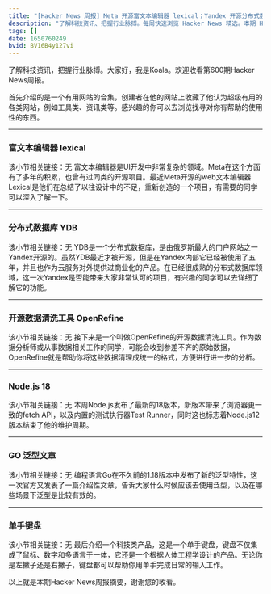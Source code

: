```yaml
---
title: "[Hacker News 周报] Meta 开源富文本编辑器 lexical；Yandex 开源分布式数据库 YDB；Node.js 18 发布"
description: "了解科技资讯、把握行业脉搏。每周快速浏览 Hacker News 精选。本期 Hacker Newsletter 地址：https://mailchi.mp/hackernewsletter/600"
tags: []
date: 1650760249
bvid: BV16B4y127vi
---
```

了解科技资讯，把握行业脉搏。大家好，我是Koala。欢迎收看第600期Hacker News周报。

首先介绍的是一个有用网站的合集，创建者在他的网站上收藏了他认为超级有用的各类网站，例如工具类、资讯类等。感兴趣的你可以去浏览找寻对你有帮助的使用性的东西。

---

### 富文本编辑器 lexical
该小节相关链接：无
富文本编辑器是UI开发中非常复杂的领域。Meta在这个方面有了多年的积累，也曾有过同类的开源项目。最近Meta开源的web文本编辑器Lexical是他们在总结了以往设计中的不足，重新创造的一个项目，有需要的同学可以深入了解一下。

---

### 分布式数据库 YDB
该小节相关链接：无
YDB是一个分布式数据库，是由俄罗斯最大的门户网站之一Yandex开源的。虽然YDB最近才被开源，但是在Yandex内部它已经被使用了五年，并且也作为云服务对外提供过商业化的产品。在已经很成熟的分布式数据库领域，这一次Yandex是否能带来大家非常认可的项目，有兴趣的同学可以去详细了解它的功能。

---

### 开源数据清洗工具 OpenRefine
该小节相关链接：无
接下来是一个叫做OpenRefine的开源数据清洗工具。作为数据分析师或从事数据相关工作的同学，可能会收到参差不齐的原始数据，OpenRefine就是帮助你将这些数据清理成统一的格式，方便进行进一步的分析。

---

### Node.js 18
该小节相关链接：无
本周Node.js发布了最新的18版本，新版本带来了浏览器更一致的fetch API，以及内置的测试执行器Test Runner，同时这也标志着Node.js12版本结束了他的维护周期。

---

### GO 泛型文章
该小节相关链接：无
编程语言Go在不久前的1.18版本中发布了新的泛型特性，这一次官方又发表了一篇介绍性文章，告诉大家什么时候应该去使用泛型，以及在哪些场景下泛型是比较有效的。

---

### 单手键盘
该小节相关链接：无
最后介绍一个科技类产品，这是一个单手键盘，键盘不仅集成了鼠标、数字和多语言于一体，它还是一个根据人体工程学设计的产品。无论你是左撇子还是右撇子，键盘都可以帮助你用单手完成日常的输入工作。

以上就是本期Hacker News周报摘要，谢谢您的收看。

